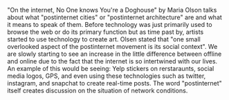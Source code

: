 "On the internet, No One knows You're a Doghouse" by Maria Olson talks about what "postinternet cities" or "postinternet architecture" are and what it means to speak of them. Before technology was just primarily used to browse the web or do its primary function but as time past by, artists started to use technology to create art. Olsen stated that "one small overlooked aspect of the postinternet movement is its social context". We are slowly starting to see an increase in the little difference between offline and online due to the fact that the internet is so intertwined with our lives. An example of this would be seeing: Yelp stickers on rerstaraunts, social media logos, GPS, and even using these technologies such as twitter, instagram, and snapchat to create real-time posts. The word "postinternet" itself creates discussion on the situation of network conditions. 
